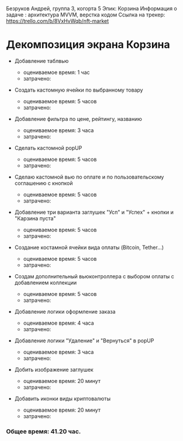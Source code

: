 Безруков Андрей, группа 3, когорта 5
Эпик: Корзина
Информация о задаче : архитектура MVVM, верстка кодом
Ссылка на трекер: https://trello.com/b/8VxHvWqb/nft-market

# Декомпозиция экрана Корзина

- Добавление таблвью
    - оцениваемое время: 1 час
    - затрачено:

- Создать кастомную ячейки по выбранному товару
    - оцениваемое время: 5 часов
    - затрачено: 
    
- Добавление фильтра по цене, рейтингу, названию
    - оцениваемое время: 3 часа
    - затрачено: 
    
- Сделать кастомной popUP 
    - оцениваемое время: 5 часов
    - затрачено:

- Сделаю кастомной вью по оплате и по пользовательскому соглашению с кнопкой
    - оцениваемое время: 5 часов
    - затрачено:

- Добавление три варианта заглушек "Усп" и "Успех" + кнопки и "Карзина пуста"
    - оцениваемое время: 5 часов
    - затрачено: 
    
- Создание костамной ячейки вида оплаты (Bitcoin, Tether...)
    - оцениваемое время: 5 часов
    - затрачено: 
    
- Создам дополнительный вьюконтроллера с выбором оплаты с добавлением коллекции
    - оцениваемое время: 5 часов
    - затрачено: 
    
- Добавление логики оформление заказа
    - оцениваемое время: 4 часа
    - затрачено: 
    
- Добавление логики "Удаление" и "Вернуться" в popUP
    - оцениваемое время: 3 часа
    - затрачено: 
    
- Добить изображение заглушек
    - оцениваемое время: 20 минут 
    - затрачено: 
    
    
- Добавить иконки виды криптовалюты
    - оцениваемое время: 20 минут 
    - затрачено: 


### Общее время: 41.20 час.
